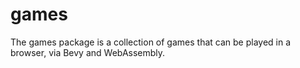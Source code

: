# games

The games package is a collection of games that can be played in a browser, via Bevy and WebAssembly.